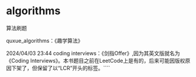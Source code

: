 # algorithms

算法刷题

quxue_algorithms：《趣学算法》

2024/04/03 23:44
coding interviews：《剑指Offer》,因为其英文版就名为《Coding Interviews》。本书题目之前在LeetCode上是有的，后来可能因版权原因下架了，但保留了以“LCR”开头的标签。````